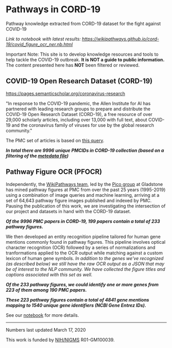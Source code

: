 # Pathways in CORD-19
Pathway knowledge extracted from CORD-19 dataset for the fight against COVID-19

*Link to notebook with latest results: https://wikipathways.github.io/cord-19/covid_figure_ocr_ner.nb.html*

Important Note: This site is to develop knowledge resources and tools to help tackle the COVID-19 outbreak. **It is NOT a guide to public information.** The content presented here has **NOT** been filtered or reviewed.

## COVID-19 Open Research Dataset (CORD-19)
https://pages.semanticscholar.org/coronavirus-research

"In response to the COVID-19 pandemic, the Allen Institute for AI has partnered with leading research groups to prepare and distribute the COVID-19 Open Research Dataset (CORD-19), a free resource of over 29,000 scholarly articles, including over 13,000 with full text, about COVID-19 and the coronavirus family of viruses for use by the global research community."

The PMC set of articles is based on [this query](https://www.ncbi.nlm.nih.gov/pmc/?term=%22COVID-19%22+OR+Coronavirus+OR+%22Corona+virus%22+OR+%222019-nCoV%22+OR+%22SARS-CoV%22+OR+%22MERS-CoV%22+OR+%E2%80%9CSevere+Acute+Respiratory+Syndrome%E2%80%9D+OR+%E2%80%9CMiddle+East+Respiratory+Syndrome%E2%80%9D).

***In total there are 9996 unique PMCIDs in CORD-19 collection (based on a filtering of the [metedata file](https://ai2-semanticscholar-cord-19.s3-us-west-2.amazonaws.com/2020-03-13/all_sources_metadata_2020-03-13.csv))***

## Pathway Figure OCR (PFOCR)
Independently, the [WikiPathways team](https://www.wikipathways.org/index.php/WikiPathways:Team), led by the [Pico group](https://profiles.ucsf.edu/alex.pico) at Gladstone has mined pathway figures at PMC from over the past 25 years (1995-2019) using a combination of image queries and machine learning, arriving at a set of 64,643 pathway figure images published and indexed by PMC. Pausing the publication of this work, we are investigating the intersection of our project and datasets in hand with the CORD-19 dataset.

***Of the 9996 PMC papers in CORD-19, 199 papers contain a total of 233 pathway figures.***

We then developed an entity recognition pipeline tailored for human gene mentions commonly found in pathway figures. This pipeline involves optical character recognition (OCR) followed by a series of normalizations and tranformations applied to the OCR output while matching against a custom lexicon of human gene symbols. *In addition to the genes we've recognized (as described below) we still have the raw OCR output as a JSON that may be of interest to the NLP community. We have collected the figure titles and captions associated with this set as well.*

***Of the 233 pathway figures, we could identify one or more genes from 223 of them among 190 PMC papers.***

***These 223 pathway figures contain a total of 4841 gene mentions mapping to 1540 unique gene identifiers (NCBI Gene Entrez IDs).***


See our [notebook](https://wikipathways.github.io/cord-19/covid_figure_ocr_ner.nb.html) for more details.

---
Numbers last updated March 17, 2020

This work is funded by [NIH/NIGMS](https://www.nigms.nih.gov/) R01-GM100039.
